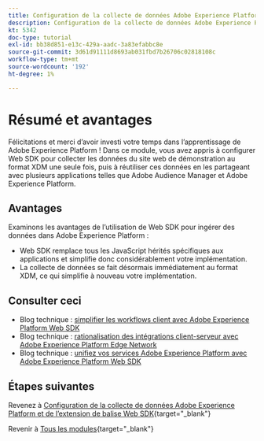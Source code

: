 ```yaml
---
title: Configuration de la collecte de données Adobe Experience Platform et de l’extension Web SDK - Résumé
description: Configuration de la collecte de données Adobe Experience Platform et de l’extension Web SDK - Résumé
kt: 5342
doc-type: tutorial
exl-id: bb38d851-e13c-429a-aadc-3a83efabbc8e
source-git-commit: 3d61d91111d8693ab031fbd7b26706c02818108c
workflow-type: tm+mt
source-wordcount: '192'
ht-degree: 1%

---
```


# Résumé et avantages

Félicitations et merci d’avoir investi votre temps dans l’apprentissage de Adobe Experience Platform !
Dans ce module, vous avez appris à configurer Web SDK pour collecter les données du site web de démonstration au format XDM une seule fois, puis à réutiliser ces données en les partageant avec plusieurs applications telles que Adobe Audience Manager et Adobe Experience Platform.

## Avantages

Examinons les avantages de l’utilisation de Web SDK pour ingérer des données dans Adobe Experience Platform :

- Web SDK remplace tous les JavaScript hérités spécifiques aux applications et simplifie donc considérablement votre implémentation.
- La collecte de données se fait désormais immédiatement au format XDM, ce qui simplifie à nouveau votre implémentation.

## Consulter ceci

- Blog technique : [simplifier les workflows client avec Adobe Experience Platform Web SDK](https://medium.com/adobetech/simplifying-customer-workflows-with-adobe-experience-platform-web-sdk-4e54fe134f4a)
- Blog technique : [rationalisation des intégrations client-serveur avec Adobe Experience Platform Edge Network](https://medium.com/adobetech/streamlining-client-server-integrations-with-adobe-experience-platform-experience-edge-1caaef887172)
- Blog technique : [unifiez vos services Adobe Experience Platform avec Adobe Experience Platform Web SDK](https://medium.com/adobetech/unify-your-adobe-experience-platform-services-with-adobe-experience-platform-web-sdk-75cf6851a9fc)

## Étapes suivantes

Revenez à [Configuration de la collecte de données Adobe Experience Platform et de l’extension de balise Web SDK](./data-ingestion-launch-web-sdk.md){target="_blank"}

Revenir à [Tous les modules](./../../../../overview.md){target="_blank"}
